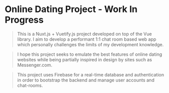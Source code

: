 # Online Dating Project - Work In Progress

> This is a Nuxt.js + Vuetify.js project developed on top of the Vue library. I aim to develop a performant 1:1 chat room based web app which personally challenges the limits of my development knowledge. 

> I hope this project seeks to emulate the best features of online dating websites while being partially inspired in design by sites such as Messenger.com. 

> This project uses Firebase for a real-time database and authentication in order to bootstrap the backend and manage user accounts and chat-rooms. 


